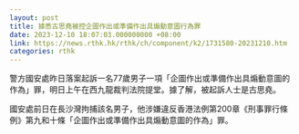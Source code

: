 ```yaml
---
layout: post
title: 據悉古思堯被控企圖作出或準備作出具煽動意圖行為罪
date: 2023-12-10 18:07:03.000000000 +08:00
link: https://news.rthk.hk/rthk/ch/component/k2/1731580-20231210.htm
categories: rthk
---
```


警方國安處昨日落案起訴一名77歲男子一項「企圖作出或準備作出具煽動意圖的作為」罪，明日上午在西九龍裁判法院提堂。據了解，被起訴人士是古思堯。

國安處前日在長沙灣拘捕該名男子，他涉嫌違反香港法例第200章《刑事罪行條例》第九和十條「企圖作出或準備作出具煽動意圖的作為」罪。
